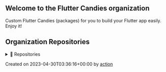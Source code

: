 ## Welcome to the Flutter Candies organization

Custom Flutter Candies (packages) for you to build your Flutter app easily. Enjoy it!

## Organization Repositories

<details><summary>📖 Repositories</summary>

| Name | Description | Stars | Latest Commit |
| ---- | --- | ----------- | ------------- |
| [wechat_flutter](https://github.com/fluttercandies/wechat_flutter) | wechat_flutter  Flutter版本微信，一个优秀的Flutter即时通讯IM开源库！ | 2256 | 2023-04-28T07:35:44Z |
| [NeteaseCloudMusic](https://github.com/fluttercandies/NeteaseCloudMusic) | Flutter - NeteaseCloudMusic  Flutter 版本的网易云音乐 | 1739 | 2023-04-25T14:31:41Z |
| [extended_image](https://github.com/fluttercandies/extended_image) | A powerful official extension library of image, which support placeholder(loading)/ failed state, cache network, zoom pan image, photo view, slide out page, editor(crop,rotate,flip), paint custom etc. | 1651 | 2023-04-28T02:22:05Z |
| [flutter_wechat_assets_picker](https://github.com/fluttercandies/flutter_wechat_assets_picker) | An image picker (also with videos and audios) for Flutter projects based on the WeChat's UI. | 1231 | 2023-04-28T15:25:43Z |
| [flutter_smart_dialog](https://github.com/fluttercandies/flutter_smart_dialog) | An elegant Flutter Dialog solution \| 一种更优雅的 Flutter Dialog 解决方案 | 811 | 2023-04-28T02:22:39Z |
| [flutter_candies](https://github.com/fluttercandies/flutter_candies) | custom flutter candies(widgets) for you to build flutter app easily, enjoy it   | 787 | 2023-03-27T11:26:56Z |
| [flutter_photo_manager](https://github.com/fluttercandies/flutter_photo_manager) | A Flutter plugin that provides images, videos, and audio abstraction management APIs without interface integration, available on Android, iOS, and macOS. | 558 | 2023-04-27T23:48:41Z |
| [flutter_image_compress](https://github.com/fluttercandies/flutter_image_compress) | flutter image compress | 530 | 2023-04-24T05:52:07Z |
| [extended_text](https://github.com/fluttercandies/extended_text) | A powerful extended official text for Flutter, which supports Speical Text(Image,@somebody), Custom Background, Custom overFlow, Text Selection. | 528 | 2023-04-28T02:20:52Z |
| [extended_nested_scroll_view](https://github.com/fluttercandies/extended_nested_scroll_view) | extended nested scroll view to fix following issues.  1.pinned sliver header issue  2.inner scrollables in tabview sync issue  3.pull to refresh is not work. 4.do without ScrollController in NestedScrollView's body | 492 | 2023-04-30T01:03:00Z |
| [flutter_custom_calendar](https://github.com/fluttercandies/flutter_custom_calendar) | Flutter的一个日历控件 | 491 | 2023-04-26T07:04:10Z |
| [extended_text_field](https://github.com/fluttercandies/extended_text_field) | extended official text field to quickly build special text like inline image, @somebody, custom background etc. | 449 | 2023-04-14T04:08:40Z |
| [like_button](https://github.com/fluttercandies/like_button) | Like Button is a flutter library that allows you to create a button with animation effects similar to Twitter's heart when you like something and animation effects to increase like count. | 379 | 2023-04-28T02:23:09Z |
| [JsonToDart](https://github.com/fluttercandies/JsonToDart) | The tool to convert json to dart code, support Windows，Mac，Web. | 333 | 2023-04-27T06:56:59Z |
| [flutter_image_editor](https://github.com/fluttercandies/flutter_image_editor) | Flutter plugin, support android/ios.Support crop, flip, rotate, color martix, mix image, add text. merge multi images. | 331 | 2023-04-28T01:50:07Z |
| [waterfall_flow](https://github.com/fluttercandies/waterfall_flow) | A Flutter grid view which supports waterfall flow layout. | 304 | 2023-04-12T02:14:14Z |
| [loading_more_list](https://github.com/fluttercandies/loading_more_list) | A loading more list which supports ListView,GridView,WaterfallFlow and Slivers. | 297 | 2023-04-27T02:31:20Z |
| [flutter_wechat_camera_picker](https://github.com/fluttercandies/flutter_wechat_camera_picker) | A camera picker (take photos and videos) for Flutter projects based on WeChat's UI. It's a standalone module of wechat_assets_picker yet it can be run separately. | 283 | 2023-04-28T02:24:10Z |
| [FlutterJsonBeanFactory](https://github.com/fluttercandies/FlutterJsonBeanFactory) | What I do is generate dart beans based on json, as well as generics parameters and json build instances | 212 | 2023-04-20T13:51:32Z |
| [extended_tabs](https://github.com/fluttercandies/extended_tabs) | A powerful official extension library of Tab/TabBar/TabView, which support to scroll ancestor or child Tabs when current is overscroll, and set scroll direction and cache extent. | 204 | 2023-04-29T07:37:37Z |
| [pull_to_refresh_notification](https://github.com/fluttercandies/pull_to_refresh_notification) | Flutter plugin for building pull to refresh effects with PullToRefreshNotification and PullToRefreshContainer quickly. | 166 | 2023-04-29T14:23:19Z |
| [flutter_interactional_widget](https://github.com/fluttercandies/flutter_interactional_widget) | <no description> | 151 | 2023-04-27T08:47:23Z |
| [flutter-interactive-chart](https://github.com/fluttercandies/flutter-interactive-chart) | A candlestick chart that supports pinch-to-zoom and panning. | 134 | 2023-04-28T02:23:34Z |
| [extended_image_library](https://github.com/fluttercandies/extended_image_library) |  package library for extended_image, extended_text and extended_text_field,provide common base class. | 126 | 2023-03-27T11:27:12Z |
| [extended_sliver](https://github.com/fluttercandies/extended_sliver) | A powerful extension library of Sliver, which include SliverToNestedScrollBoxAdapter， SliverPinnedPersistentHeader, SliverPinnedToBoxAdapter and ExtendedSliverAppbar. | 124 | 2023-04-29T23:55:09Z |
| [ff_annotation_route](https://github.com/fluttercandies/ff_annotation_route) | Provide route generator to create route map quickly by annotations. | 113 | 2023-04-27T02:51:13Z |
| [flutter_filereader](https://github.com/fluttercandies/flutter_filereader) | Flutter实现的本地文件(pdf word excel 等)查看插件,非在线预览 | 104 | 2023-03-28T12:43:52Z |
| [nav_router](https://github.com/fluttercandies/nav_router) | flutter The lightest, easiest and most convenient route management! | 104 | 2023-01-03T07:20:13Z |
| [w_popup_menu](https://github.com/fluttercandies/w_popup_menu) | w_popup_menu # A pop-up menu that mimics the iOS WeChat page | 88 | 2022-12-22T10:50:00Z |
| [flutter_drawing_board](https://github.com/fluttercandies/flutter_drawing_board) | A new Flutter package of drawing board | 79 | 2023-04-21T09:23:32Z |
| [left-scroll-actions](https://github.com/fluttercandies/left-scroll-actions) | Flutter的左滑删除组件 | 78 | 2023-04-20T04:56:30Z |
| [flutter_asset_generator](https://github.com/fluttercandies/flutter_asset_generator) | Generate an R file for mapping all assets. Supports preview of image. | 69 | 2023-04-13T16:41:27Z |
| [extended_text_library](https://github.com/fluttercandies/extended_text_library) | extended_text_library for extended_text and extended_text_field | 66 | 2023-04-26T16:29:30Z |
| [no-free-usage-action](https://github.com/fluttercandies/no-free-usage-action) | A NO-FREE-USAGE action for github. (Only worked with github action.) | 53 | 2023-03-23T16:17:50Z |
| [flutter_hsvcolor_picker](https://github.com/fluttercandies/flutter_hsvcolor_picker) | A HSV color picker for your flutter app. RGB HSV Wheel Hue Saturation Values. | 50 | 2023-03-31T09:37:38Z |
| [flex_grid](https://github.com/fluttercandies/flex_grid) | The FlexGrid control provides a powerful and quickly way to display data in a tabular format. It is including that frozened column/row,loading more, high performance and better experience in TabBarView/PageView. | 46 | 2023-04-28T02:27:48Z |
| [extended_list](https://github.com/fluttercandies/extended_list) | extended list(ListView/GridView) support track collect garbage of children/viewport indexes, build lastChild as special child in the case that it is loadmore/no more item and enable to layout close to trailing. | 44 | 2022-10-08T01:30:43Z |
| [stack_board](https://github.com/fluttercandies/stack_board) | 层叠控件摆放 | 44 | 2023-04-21T09:52:43Z |
| [ripple_backdrop_animate_route](https://github.com/fluttercandies/ripple_backdrop_animate_route) | A ripple animation with backdrop of route. | 42 | 2023-04-05T21:50:35Z |
| [flutter_juejin](https://github.com/fluttercandies/flutter_juejin) | https://juejin.cn in Flutter | 35 | 2023-04-20T11:18:55Z |
| [assets_generator](https://github.com/fluttercandies/assets_generator) | The flutter tool to generate assets‘s configs(yaml) and consts automatically for single project and multiple modules. | 34 | 2023-03-07T14:27:35Z |
| [flutter_record_mp3](https://github.com/fluttercandies/flutter_record_mp3) | flutter record mp3 using the native api | 33 | 2023-03-20T07:32:07Z |
| [fconsole](https://github.com/fluttercandies/fconsole) | 一个用于调试的面板 | 30 | 2023-02-22T03:04:11Z |
| [flutter_bdface_collect](https://github.com/fluttercandies/flutter_bdface_collect) | a baidu face offline collect plugin. Only Android and IOS platforms are supported.  百度人脸离线采集插件，只支持安卓和iOS。 | 27 | 2023-04-28T10:53:39Z |
| [flutter_draggable_container](https://github.com/fluttercandies/flutter_draggable_container) | A Draggable Widget Container | 25 | 2022-10-22T16:38:10Z |
| [flutter_switch_clipper](https://github.com/fluttercandies/flutter_switch_clipper) | A Flutter package that two widgets switch with clipper. | 23 | 2023-01-03T07:16:06Z |
| [http_client_helper](https://github.com/fluttercandies/http_client_helper) | A Flutter plugin for http request with cancel and retry fuctions. | 22 | 2023-04-18T03:00:48Z |
| [dash_painter](https://github.com/fluttercandies/dash_painter) | a package for flutter canvas paint dash line path easily. | 22 | 2022-10-09T02:03:17Z |
| [flutter_qweather](https://github.com/fluttercandies/flutter_qweather) | 和风天气  Flutter 插件 | 20 | 2023-03-15T07:14:24Z |
| [flutter_ali_auth](https://github.com/fluttercandies/flutter_ali_auth) | Flutter Ali Auth Plugin 阿里云一键登录Flutter插件 | 20 | 2023-04-19T06:52:58Z |
| [baidupan](https://github.com/fluttercandies/baidupan) | Baidu net disk api for dart, 百度网盘的 dart 库 | 19 | 2023-04-24T07:54:01Z |
| [flutter_live_activities](https://github.com/fluttercandies/flutter_live_activities) | Flutter Live Activities Plugin | 19 | 2023-01-15T13:24:41Z |
| [extra_hittest_area](https://github.com/fluttercandies/extra_hittest_area) | Manually add the extra hitTest area of a widget without changing its size or layout. | 17 | 2023-03-08T11:35:38Z |
| [flutter_mlkit_scan_plugin](https://github.com/fluttercandies/flutter_mlkit_scan_plugin) | <no description> | 15 | 2023-03-12T09:04:47Z |
| [flutter_slider_view](https://github.com/fluttercandies/flutter_slider_view) | A slider view widget that supports custom type models and various configs. | 15 | 2022-08-17T12:45:56Z |
| [flutter_learning_tests](https://github.com/fluttercandies/flutter_learning_tests) | 学习 Flutter 路上的点滴及小测~ | 14 | 2022-01-06T12:35:02Z |
| [ios_willpop_transition_theme](https://github.com/fluttercandies/ios_willpop_transition_theme) | A Flutter package to solve the conflict between ios sliding back and Willpop | 12 | 2023-04-25T05:20:31Z |
| [extended_list_library](https://github.com/fluttercandies/extended_list_library) | package library for extended_list and waterfall_flow, it provides core classes. | 11 | 2022-05-26T02:54:08Z |
| [candies_analyzer_plugin](https://github.com/fluttercandies/candies_analyzer_plugin) | The plugin to help create custom analyzer plugin quickly and provide some useful lints and get suggestion and auto import for extension member. | 11 | 2023-02-20T06:47:04Z |
| [flutter_float_window](https://github.com/fluttercandies/flutter_float_window) | flutter_float_window是一个悬浮窗插件，具备悬浮窗权限申请等功能 | 10 | 2022-03-23T06:42:02Z |
| [flutter_candies_gallery](https://github.com/fluttercandies/flutter_candies_gallery) | flutter_candies | 9 | 2023-02-21T20:28:51Z |
| [saver_gallery](https://github.com/fluttercandies/saver_gallery) | <no description> | 9 | 2023-03-30T09:55:39Z |
| [adaptation](https://github.com/fluttercandies/adaptation) | Screen for adaptation. | 8 | 2022-10-18T08:11:53Z |
| [w_reorder_list](https://github.com/fluttercandies/w_reorder_list) | <no description> | 7 | 2020-10-16T08:25:13Z |
| [properties](https://github.com/fluttercandies/properties) | Load properties format in dart or flutter | 7 | 2023-02-12T03:27:23Z |
| [scan_barcode](https://github.com/fluttercandies/scan_barcode) | Barcode/QRCode scan, base of google mikit. | 7 | 2023-04-18T14:16:27Z |
| [JsonToDartWeb](https://github.com/fluttercandies/JsonToDartWeb) | JsonToDart Web 带字体文件 | 6 | 2021-01-05T03:36:26Z |
| [loading_more_list_library](https://github.com/fluttercandies/loading_more_list_library) | dart package library for LoadingMoreList, it provides core classes. | 6 | 2022-11-02T14:50:33Z |
| [flutter_candies_demo_library](https://github.com/fluttercandies/flutter_candies_demo_library) |  package library for demo of flutter candies, it provides core classes. | 6 | 2021-04-19T15:49:10Z |
| [coordtransform](https://github.com/fluttercandies/coordtransform) | A coord transform tool. 提供百度坐标系(BD-09)、火星坐标系(国测局坐标系、GCJ02)、WGS84坐标系的相互转换。 | 6 | 2022-07-22T00:41:39Z |
| [ff_native_screenshot](https://github.com/fluttercandies/ff_native_screenshot) | A Flutter plugin to take or listen screenshot(support Platform Views) for Android and iOS with native code. | 5 | 2023-04-20T09:22:33Z |
| [CandiesBot](https://github.com/fluttercandies/CandiesBot) | <no description> | 4 | 2022-07-07T08:39:39Z |
| [ff_annotation_route_library](https://github.com/fluttercandies/ff_annotation_route_library) | The library for ff_annotation_route | 4 | 2022-07-20T11:30:17Z |
| [flutter_challenges](https://github.com/fluttercandies/flutter_challenges) | Just do the first one, don't do second who. | 4 | 2021-11-12T08:32:04Z |
| [douget](https://github.com/fluttercandies/douget) | <no description> | 4 | 2023-01-03T23:44:14Z |
| [sync_scroll_library](https://github.com/fluttercandies/sync_scroll_library) | The library for extended_tabs and flex_grid | 4 | 2022-08-10T07:53:17Z |
| [simple_provider](https://github.com/fluttercandies/simple_provider) | flutter simple provider | 3 | 2020-05-06T07:21:02Z |
| [flutter_candies_package_tools](https://github.com/fluttercandies/flutter_candies_package_tools) | tool to create package and demo | 3 | 2020-09-04T08:13:33Z |
| [ff_annotation_route_core](https://github.com/fluttercandies/ff_annotation_route_core) | The core library for ff_annotation_route | 3 | 2022-08-09T10:14:42Z |
| [dext](https://github.com/fluttercandies/dext) | Some extension for dart | 3 | 2023-03-29T13:16:20Z |
| [blue_flutter](https://github.com/fluttercandies/blue_flutter) | blue_flutter是flutter的蓝牙通讯插件 | 2 | 2021-02-22T01:22:32Z |
| [flutter_bindings_compatible](https://github.com/fluttercandies/flutter_bindings_compatible) | Provides compatible bindings instance across different Flutter version. | 1 | 2022-05-16T01:14:38Z |
| [flutter_candies_jpush](https://github.com/fluttercandies/flutter_candies_jpush) | 极光Flutter推送插件 | 1 | 2022-06-13T02:40:48Z |
| [flutter_clean](https://github.com/fluttercandies/flutter_clean) | help clean all of Flutter and Dart projects | 1 | 2022-05-30T03:19:53Z |
| [env2dart](https://github.com/fluttercandies/env2dart) | A simple way to generate  code from a  file. | 1 | 2023-03-22T05:54:17Z |
| [upgrade_tool](https://github.com/fluttercandies/upgrade_tool) | Resolve warnings caused by xxxbinding. Instance in Flutter 3.0 | 0 | 2022-06-03T04:09:31Z |


</details>

Created on 2023-04-30T03:36:16+00:00 by [action](https://github.com/CaiJingLong/action-org-repo-list.git)

